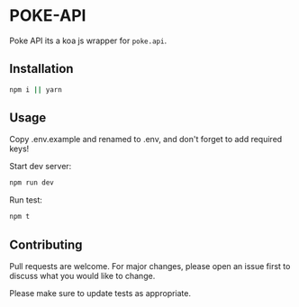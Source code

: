 # POKE-API

Poke API its a koa js wrapper for `poke.api`.

## Installation

```bash
npm i || yarn
```

## Usage

Copy .env.example and renamed to .env, and don't forget to add required keys!

Start dev server:

```bash
npm run dev
```

Run test:

```bash
npm t
```

## Contributing

Pull requests are welcome. For major changes, please open an issue first to discuss what you would like to change.

Please make sure to update tests as appropriate.
